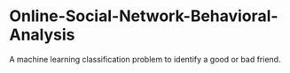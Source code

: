 # Online-Social-Network-Behavioral-Analysis
A machine learning classification problem to identify a good or bad friend. 

